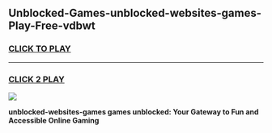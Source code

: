 
## Unblocked-Games-unblocked-websites-games-Play-Free-vdbwt
<h3>
<a href="https://premium76.site?title=unblocked-websites-games&ref=22A">CLICK TO PLAY</a></h3>
<hr>

<h3>
<a href="https://premium76.site?title=unblocked-websites-games&ref=22A">CLICK 2 PLAY</a>
  
</h3>

<a href="https://premium76.site?title=unblocked-websites-games&ref=22A"><img src="https://clearcache.store/games.png"></a>


**unblocked-websites-games games unblocked: Your Gateway to Fun and Accessible Online Gaming**
